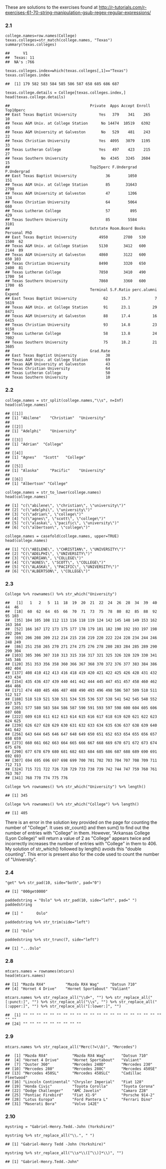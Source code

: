 These are solutions to the exercises found at
<http://r-tutorials.com/r-exercises-61-70-string-manipulation-gsub-regex-regular-expressions/>

### 2.1

    college.names=row.names(College)
    texas.colleges=str_match(college.names, "Texas")
    summary(texas.colleges)

    ##      V1     
    ##  Texas: 11  
    ##  NA's :766

    texas.colleges.index=which(texas.colleges[,1]=="Texas")
    texas.colleges.index

    ##  [1] 179 582 583 584 585 586 587 658 685 686 687

    texas.college.details = College[texas.colleges.index,]
    head(texas.college.details)

    ##                                    Private  Apps Accept Enroll Top10perc
    ## East Texas Baptist University          Yes   379    341    265        10
    ## Texas A&M Univ. at College Station      No 14474  10519   6392        49
    ## Texas A&M University at Galveston       No   529    481    243        22
    ## Texas Christian University             Yes  4095   3079   1195        33
    ## Texas Lutheran College                 Yes   497    423    215        27
    ## Texas Southern University               No  4345   3245   2604        15
    ##                                    Top25perc F.Undergrad P.Undergrad
    ## East Texas Baptist University             36        1050         151
    ## Texas A&M Univ. at College Station        85       31643        2798
    ## Texas A&M University at Galveston         47        1206         134
    ## Texas Christian University                64        5064         660
    ## Texas Lutheran College                    57         895         429
    ## Texas Southern University                 85        5584        3101
    ##                                    Outstate Room.Board Books Personal PhD
    ## East Texas Baptist University          4950       2780   530     1500  62
    ## Texas A&M Univ. at College Station     5130       3412   600     2144  89
    ## Texas A&M University at Galveston      4860       3122   600      650 103
    ## Texas Christian University             8490       3320   650     2400  81
    ## Texas Lutheran College                 7850       3410   490     1700  54
    ## Texas Southern University              7860       3360   600     1700  65
    ##                                    Terminal S.F.Ratio perc.alumni Expend
    ## East Texas Baptist University            62      15.7           7   5619
    ## Texas A&M Univ. at College Station       91      23.1          29   8471
    ## Texas A&M University at Galveston        88      17.4          16   6415
    ## Texas Christian University               93      14.8          23   9158
    ## Texas Lutheran College                   58      13.8          24   7002
    ## Texas Southern University                75      18.2          21   3605
    ##                                    Grad.Rate
    ## East Texas Baptist University             38
    ## Texas A&M Univ. at College Station        69
    ## Texas A&M University at Galveston         43
    ## Texas Christian University                64
    ## Texas Lutheran College                    50
    ## Texas Southern University                 10

### 2.2

    college.names = str_split(college.names,"\\s", n=Inf)
    head(college.names)

    ## [[1]]
    ## [1] "Abilene"    "Christian"  "University"
    ## 
    ## [[2]]
    ## [1] "Adelphi"    "University"
    ## 
    ## [[3]]
    ## [1] "Adrian"  "College"
    ## 
    ## [[4]]
    ## [1] "Agnes"   "Scott"   "College"
    ## 
    ## [[5]]
    ## [1] "Alaska"     "Pacific"    "University"
    ## 
    ## [[6]]
    ## [1] "Albertson" "College"

    college.names = str_to_lower(college.names)
    head(college.names)

    ## [1] "c(\"abilene\", \"christian\", \"university\")"
    ## [2] "c(\"adelphi\", \"university\")"               
    ## [3] "c(\"adrian\", \"college\")"                   
    ## [4] "c(\"agnes\", \"scott\", \"college\")"         
    ## [5] "c(\"alaska\", \"pacific\", \"university\")"   
    ## [6] "c(\"albertson\", \"college\")"

    college.names = casefold(college.names, upper=TRUE)
    head(college.names)

    ## [1] "C(\"ABILENE\", \"CHRISTIAN\", \"UNIVERSITY\")"
    ## [2] "C(\"ADELPHI\", \"UNIVERSITY\")"               
    ## [3] "C(\"ADRIAN\", \"COLLEGE\")"                   
    ## [4] "C(\"AGNES\", \"SCOTT\", \"COLLEGE\")"         
    ## [5] "C(\"ALASKA\", \"PACIFIC\", \"UNIVERSITY\")"   
    ## [6] "C(\"ALBERTSON\", \"COLLEGE\")"

### 2.3

    College %>% rownames() %>% str_which("University")

    ##   [1]   1   2   5  11  18  19  20  21  22  24  26  28  34  39  40  44  46
    ##  [18]  60  62  64  65  66  70  71  73  75  78  80  82  85  88  92  95 103
    ##  [35] 104 105 108 112 113 116 118 119 124 142 145 148 149 153 162 163 164
    ##  [52] 166 167 172 173 175 177 178 179 181 182 190 192 193 197 198 202 204
    ##  [69] 206 208 209 212 214 215 216 219 220 222 224 228 234 244 246 248 249
    ##  [86] 251 258 265 270 271 274 275 276 278 280 283 284 285 289 290 299 304
    ## [103] 305 306 307 310 313 315 316 317 321 325 326 328 329 330 341 345 346
    ## [120] 351 353 356 358 360 366 367 368 370 372 376 377 383 384 386 402 404
    ## [137] 408 410 412 413 416 418 419 420 421 422 425 426 428 431 432 433 434
    ## [154] 435 436 437 439 440 441 442 444 445 447 451 457 458 460 462 464 466
    ## [171] 474 480 485 486 487 488 490 493 496 498 506 507 509 510 511 512 517
    ## [188] 518 519 521 530 531 534 535 536 537 538 541 542 545 548 552 557 575
    ## [205] 577 580 583 584 586 587 590 591 593 597 598 600 604 605 606 607 608
    ## [222] 609 610 611 612 613 614 615 616 617 618 619 620 621 622 623 624 625
    ## [239] 626 627 628 629 630 631 632 633 634 635 636 637 638 639 640 641 642
    ## [256] 643 644 645 646 647 648 649 650 651 652 653 654 655 656 657 658 659
    ## [273] 660 661 662 663 664 665 666 667 668 669 670 671 672 673 674 675 676
    ## [290] 677 678 679 680 681 682 683 684 685 686 687 688 689 690 691 692 693
    ## [307] 694 695 696 697 698 699 700 701 702 703 704 707 708 709 711 712 713
    ## [324] 715 721 722 726 728 729 733 738 739 742 744 747 759 760 761 763 767
    ## [341] 768 770 774 775 776

    College %>% rownames() %>% str_which("University") %>% length()

    ## [1] 345

    College %>% rownames() %>% str_which("College") %>% length()

    ## [1] 405

There is an error in the solution key provided on the page for counting
the number of "College". It uses str\_count() and then sum() to find out
the number of entries with "College" in them. However, "Arkansas College
(Lyon College)" will return a value of 2 as "College" appears twice and
incorrectly increases the number of entries with "College" in them to
406. My solution of str\_which() followed by length() avoids this
"double counting". This error is present also for the code used to count
the number of "University".

### 2.4

    "get" %>% str_pad(10, side="both", pad="0")

    ## [1] "000get0000"

    paddedstring = "Oslo" %>% str_pad(10, side="left", pad=" ")
    paddedstring

    ## [1] "      Oslo"

    paddedstring %>% str_trim(side="left")

    ## [1] "Oslo"

    paddedstring %>% str_trunc(7, side="left")

    ## [1] "...Oslo"

### 2.8

    mtcars.names = rownames(mtcars)
    head(mtcars.names)

    ## [1] "Mazda RX4"         "Mazda RX4 Wag"     "Datsun 710"       
    ## [4] "Hornet 4 Drive"    "Hornet Sportabout" "Valiant"

    mtcars.names %>% str_replace_all("\\d+", "") %>% str_replace_all("[:punct:]", "") %>% str_replace_all("\\s", "") %>% str_replace_all("[:upper:]", "") %>% str_replace_all("[:lower:]", "")

    ##  [1] "" "" "" "" "" "" "" "" "" "" "" "" "" "" "" "" "" "" "" "" "" "" ""
    ## [24] "" "" "" "" "" "" "" "" ""

### 2.9

    mtcars.names %>% str_replace_all("Merc(?=\\b)", "Mercedes")

    ##  [1] "Mazda RX4"           "Mazda RX4 Wag"       "Datsun 710"         
    ##  [4] "Hornet 4 Drive"      "Hornet Sportabout"   "Valiant"            
    ##  [7] "Duster 360"          "Mercedes 240D"       "Mercedes 230"       
    ## [10] "Mercedes 280"        "Mercedes 280C"       "Mercedes 450SE"     
    ## [13] "Mercedes 450SL"      "Mercedes 450SLC"     "Cadillac Fleetwood" 
    ## [16] "Lincoln Continental" "Chrysler Imperial"   "Fiat 128"           
    ## [19] "Honda Civic"         "Toyota Corolla"      "Toyota Corona"      
    ## [22] "Dodge Challenger"    "AMC Javelin"         "Camaro Z28"         
    ## [25] "Pontiac Firebird"    "Fiat X1-9"           "Porsche 914-2"      
    ## [28] "Lotus Europa"        "Ford Pantera L"      "Ferrari Dino"       
    ## [31] "Maserati Bora"       "Volvo 142E"

### 2.10

    mystring = "Gabriel-Henry.Tedd.-John (Yorkshire)"

    mystring %>% str_replace_all("\\.", " ")

    ## [1] "Gabriel-Henry Tedd -John (Yorkshire)"

    mystring %>% str_replace_all("\\s*\\([^\\)]*\\)", "")

    ## [1] "Gabriel-Henry.Tedd.-John"
